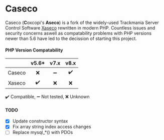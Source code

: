 # Caseco
Caseco (**C**oxcopi's **Aseco**) is a fork of the widely-used Trackmania Server Control Software [Xaseco](https://www.xaseco.org/) rewritten in modern PHP.
Countless issues and security concerns aswell as compatability problems with PHP versions newer than 5.6 have led to the decission of starting this project.

#### PHP Version Compatability
|        | v5.6* | v7.x | v8.x | 
|:------:|:-----:|:----:|:----:|
| Caseco | ❌   | ➖  | ✔️   |
| Xaseco | ✔️   | ❌  | ❌   |

✔️ Compatible, ➖ Not tested, ❌ Unknown

#### TODO
- [X] Update constructor syntax
- [X] Fix array string index access changes
- [ ] Replace mysql_*() with PDOs
